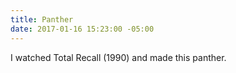 ```yaml
---
title: Panther
date: 2017-01-16 15:23:00 -05:00
---
```


I watched Total Recall (1990) and made this panther.